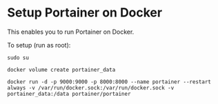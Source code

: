 # Setup Portainer on Docker

This enables you to run Portainer on Docker.

To setup (run as root):

```
sudo su
 
docker volume create portainer_data

docker run -d -p 9000:9000 -p 8000:8000 --name portainer --restart always -v /var/run/docker.sock:/var/run/docker.sock -v portainer_data:/data portainer/portainer
```


